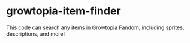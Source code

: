# growtopia-item-finder
This code can search any items in Growtopia Fandom, including sprites, descriptions, and more!
